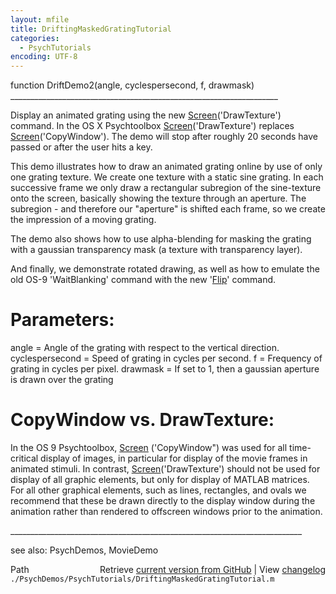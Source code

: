 ```yaml
---
layout: mfile
title: DriftingMaskedGratingTutorial
categories:
  - PsychTutorials
encoding: UTF-8
---
```


function DriftDemo2\(angle, cyclespersecond, f, drawmask\)
\_\_\_\_\_\_\_\_\_\_\_\_\_\_\_\_\_\_\_\_\_\_\_\_\_\_\_\_\_\_\_\_\_\_\_\_\_\_\_\_\_\_\_\_\_\_\_\_\_\_\_\_\_\_\_\_\_\_\_\_\_\_\_\_\_\_\_

Display an animated grating using the new [Screen](/docs/Screen)\('DrawTexture'\) command.
In the OS X Psychtoolbox [Screen](/docs/Screen)\('DrawTexture'\) replaces
[Screen](/docs/Screen)\('CopyWindow'\). The demo will stop after roughly 20 seconds have
passed or after the user hits a key.

This demo illustrates how to draw an animated grating online by use of
only one grating texture. We create one texture with a static sine
grating. In each successive frame we only draw a rectangular subregion of
the sine-texture onto the screen, basically showing the texture through
an aperture. The subregion - and therefore our "aperture" is shifted each
frame, so we create the impression of a moving grating.

The demo also shows how to use alpha-blending for masking the grating
with a gaussian transparency mask \(a texture with transparency layer\).

And finally, we demonstrate rotated drawing, as well as how to emulate
the old OS-9 'WaitBlanking' command with the new '[Flip](/docs/Flip)' command.

# Parameters:

angle = Angle of the grating with respect to the vertical direction.
cyclespersecond = Speed of grating in cycles per second.
f = Frequency of grating in cycles per pixel.
drawmask = If set to 1, then a gaussian aperture is drawn over the grating

# CopyWindow vs. DrawTexture:

In the OS 9 Psychtoolbox, [Screen](/docs/Screen) \('CopyWindow"\) was used for all
time-critical display of images, in particular for display of the movie
frames in animated stimuli. In contrast, [Screen](/docs/Screen)\('DrawTexture'\) should not
be used for display of all graphic elements,  but only for  display of
MATLAB matrices.  For all other graphical elements, such as lines,  rectangles,
and ovals we recommend that these be drawn directly to the  display
window during the animation rather than rendered to offscreen  windows
prior to the animation.

\_\_\_\_\_\_\_\_\_\_\_\_\_\_\_\_\_\_\_\_\_\_\_\_\_\_\_\_\_\_\_\_\_\_\_\_\_\_\_\_\_\_\_\_\_\_\_\_\_\_\_\_\_\_\_\_\_\_\_\_\_\_\_\_\_\_\_\_\_\_\_\_\_

see also: PsychDemos, MovieDemo


<div class="code_header" style="text-align:right;">
  <span style="float:left;">Path&nbsp;&nbsp;</span> <span class="counter">Retrieve <a href=
  "https://raw.github.com/Psychtoolbox-3/Psychtoolbox-3/beta/./PsychDemos/PsychTutorials/DriftingMaskedGratingTutorial.m">current version from GitHub</a> | View <a href=
  "https://github.com/Psychtoolbox-3/Psychtoolbox-3/commits/beta/./PsychDemos/PsychTutorials/DriftingMaskedGratingTutorial.m">changelog</a></span>
</div>
<div class="code">
  <code>./PsychDemos/PsychTutorials/DriftingMaskedGratingTutorial.m</code>
</div>
